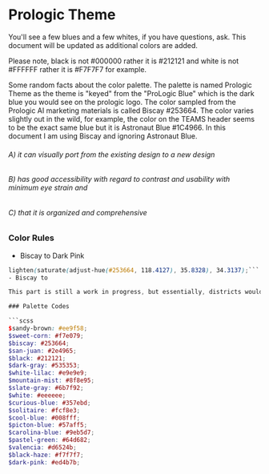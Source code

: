 # Prologic Theme

You'll see a few blues and a few whites, if you have questions, ask. This document will be updated as additional colors are added.

Please note, black is not #000000 rather it is #212121 and white is not #FFFFFF rather it is #F7F7F7 for example.

Some random facts about the color palette.  The palette is named Prologic Theme as the theme is "keyed" from the "ProLogic Blue" which is the dark blue you would see on the prologic logo. The color sampled from the Prologic AI marketing materials is called Biscay #253664. The color varies slightly out in the wild, for example, the color on the TEAMS header seems to be the exact same blue but it is Astronaut Blue #1C4966. In this document I am using Biscay and ignoring Astronaut Blue.

###### A) it can visually port from the existing design to a new design

###### B) has good accessibility with regard to contrast and usability with minimum eye strain and

###### C) that it is organized and comprehensive

### Color Rules
- Biscay to Dark Pink
```scss
lighten(saturate(adjust-hue(#253664, 118.4127), 35.8328), 34.3137);```
- Biscay to

This part is still a work in progress, but essentially, districts would be able to load their primary color and the palette would auto-populate in a consistent manner.

### Palette Codes

```scss
$sandy-brown: #ee9f58;
$sweet-corn: #f7e079;
$biscay: #253664;
$san-juan: #2e4965;
$black: #212121;
$dark-gray: #535353;
$white-lilac: #e9e9e9;
$mountain-mist: #8f8e95;
$slate-gray: #6b7f92;
$white: #eeeeee;
$curious-blue: #357ebd;
$solitaire: #fcf8e3;
$cool-blue: #008fff;
$picton-blue: #57aff5;
$carolina-blue: #9eb5d7;
$pastel-green: #64d682;
$valencia: #d6524b;
$black-haze: #f7f7f7;
$dark-pink: #ed4b7b;
```
